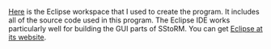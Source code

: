 [Here](https://raw.github.com/joshualande/SStoRM/master/source/SStoRMProjectDec12_2005.zip) is the Eclipse workspace that I used to create the program. It includes all of the source code used in this program. The Eclipse IDE works particularly well for building the GUI parts of SStoRM. You can get [Eclipse at its website](http://www.eclipse.org).
